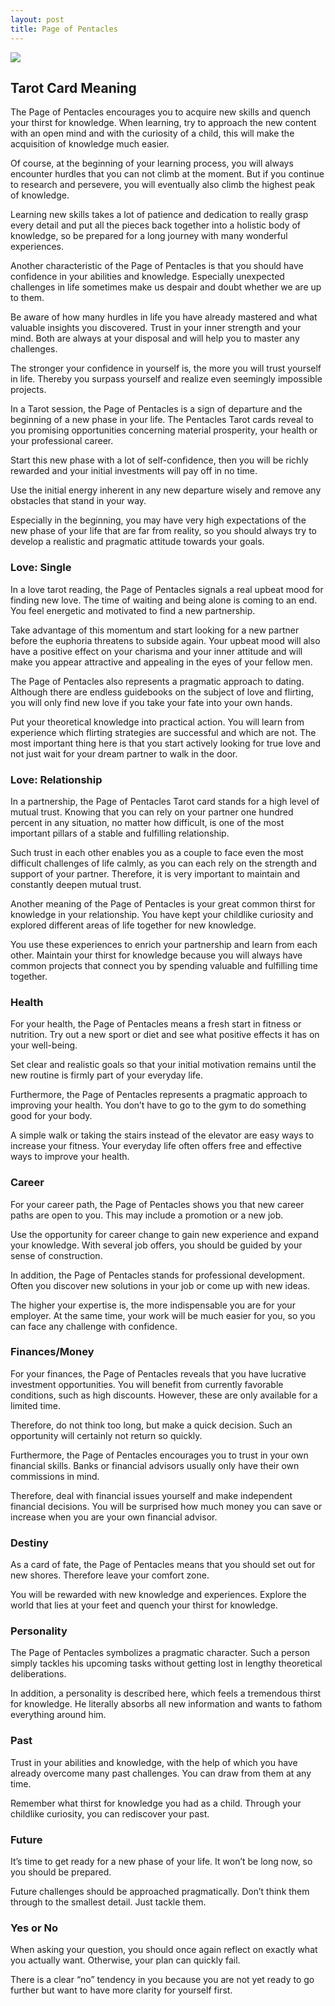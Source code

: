 ```yaml
---
layout: post
title: Page of Pentacles
---
```


![](../images/Page-of-Pentacles-Tarot-Card-Meaning-732x1024.webp)

## Tarot Card Meaning
The Page of Pentacles encourages you to acquire new skills and quench your thirst for knowledge. When learning, try to approach the new content with an open mind and with the curiosity of a child, this will make the acquisition of knowledge much easier.

Of course, at the beginning of your learning process, you will always encounter hurdles that you can not climb at the moment. But if you continue to research and persevere, you will eventually also climb the highest peak of knowledge.

Learning new skills takes a lot of patience and dedication to really grasp every detail and put all the pieces back together into a holistic body of knowledge, so be prepared for a long journey with many wonderful experiences.

Another characteristic of the Page of Pentacles is that you should have confidence in your abilities and knowledge. Especially unexpected challenges in life sometimes make us despair and doubt whether we are up to them.

Be aware of how many hurdles in life you have already mastered and what valuable insights you discovered. Trust in your inner strength and your mind. Both are always at your disposal and will help you to master any challenges.

The stronger your confidence in yourself is, the more you will trust yourself in life. Thereby you surpass yourself and realize even seemingly impossible projects.

In a Tarot session, the Page of Pentacles is a sign of departure and the beginning of a new phase in your life. The Pentacles Tarot cards reveal to you promising opportunities concerning material prosperity, your health or your professional career.

Start this new phase with a lot of self-confidence, then you will be richly rewarded and your initial investments will pay off in no time.

Use the initial energy inherent in any new departure wisely and remove any obstacles that stand in your way.

Especially in the beginning, you may have very high expectations of the new phase of your life that are far from reality, so you should always try to develop a realistic and pragmatic attitude towards your goals.


### Love: Single
In a love tarot reading, the Page of Pentacles signals a real upbeat mood for finding new love. The time of waiting and being alone is coming to an end. You feel energetic and motivated to find a new partnership.

Take advantage of this momentum and start looking for a new partner before the euphoria threatens to subside again. Your upbeat mood will also have a positive effect on your charisma and your inner attitude and will make you appear attractive and appealing in the eyes of your fellow men.

The Page of Pentacles also represents a pragmatic approach to dating. Although there are endless guidebooks on the subject of love and flirting, you will only find new love if you take your fate into your own hands.

Put your theoretical knowledge into practical action. You will learn from experience which flirting strategies are successful and which are not. The most important thing here is that you start actively looking for true love and not just wait for your dream partner to walk in the door.

### Love: Relationship
In a partnership, the Page of Pentacles Tarot card stands for a high level of mutual trust. Knowing that you can rely on your partner one hundred percent in any situation, no matter how difficult, is one of the most important pillars of a stable and fulfilling relationship.

Such trust in each other enables you as a couple to face even the most difficult challenges of life calmly, as you can each rely on the strength and support of your partner. Therefore, it is very important to maintain and constantly deepen mutual trust.

Another meaning of the Page of Pentacles is your great common thirst for knowledge in your relationship. You have kept your childlike curiosity and explored different areas of life together for new knowledge.

You use these experiences to enrich your partnership and learn from each other. Maintain your thirst for knowledge because you will always have common projects that connect you by spending valuable and fulfilling time together.


### Health

For your health, the Page of Pentacles means a fresh start in fitness or nutrition. Try out a new sport or diet and see what positive effects it has on your well-being.

Set clear and realistic goals so that your initial motivation remains until the new routine is firmly part of your everyday life.

Furthermore, the Page of Pentacles represents a pragmatic approach to improving your health. You don’t have to go to the gym to do something good for your body.

A simple walk or taking the stairs instead of the elevator are easy ways to increase your fitness. Your everyday life often offers free and effective ways to improve your health.


### Career

For your career path, the Page of Pentacles shows you that new career paths are open to you. This may include a promotion or a new job.

Use the opportunity for career change to gain new experience and expand your knowledge. With several job offers, you should be guided by your sense of construction.

In addition, the Page of Pentacles stands for professional development. Often you discover new solutions in your job or come up with new ideas.

The higher your expertise is, the more indispensable you are for your employer. At the same time, your work will be much easier for you, so you can face any challenge with confidence.


### Finances/Money 

For your finances, the Page of Pentacles reveals that you have lucrative investment opportunities. You will benefit from currently favorable conditions, such as high discounts. However, these are only available for a limited time.

Therefore, do not think too long, but make a quick decision. Such an opportunity will certainly not return so quickly.

Furthermore, the Page of Pentacles encourages you to trust in your own financial skills. Banks or financial advisors usually only have their own commissions in mind.

Therefore, deal with financial issues yourself and make independent financial decisions. You will be surprised how much money you can save or increase when you are your own financial advisor.


### Destiny 

As a card of fate, the Page of Pentacles means that you should set out for new shores. Therefore leave your comfort zone.

You will be rewarded with new knowledge and experiences. Explore the world that lies at your feet and quench your thirst for knowledge.


### Personality
The Page of Pentacles symbolizes a pragmatic character. Such a person simply tackles his upcoming tasks without getting lost in lengthy theoretical deliberations.

In addition, a personality is described here, which feels a tremendous thirst for knowledge. He literally absorbs all new information and wants to fathom everything around him.

### Past
Trust in your abilities and knowledge, with the help of which you have already overcome many past challenges. You can draw from them at any time.

Remember what thirst for knowledge you had as a child. Through your childlike curiosity, you can rediscover your past.

### Future
It’s time to get ready for a new phase of your life. It won’t be long now, so you should be prepared.

Future challenges should be approached pragmatically. Don’t think them through to the smallest detail. Just tackle them.

### Yes or No
When asking your question, you should once again reflect on exactly what you actually want. Otherwise, your plan can quickly fail.

There is a clear “no” tendency in you because you are not yet ready to go further but want to have more clarity for yourself first.
